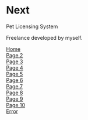 # Next
Pet Licensing  System

Freelance developed by myself.

[Home](https://jacquelinealves.github.io/next/index.html)<br />
[Page 2](https://jacquelinealves.github.io/next/page-02.html)<br />
[Page 3](https://jacquelinealves.github.io/next/page-03.html)<br />
[Page 4](https://jacquelinealves.github.io/next/page-04.html)<br />
[Page 5](https://jacquelinealves.github.io/next/page-05.html)<br />
[Page 6](https://jacquelinealves.github.io/next/page-06.html)<br />
[Page 7](https://jacquelinealves.github.io/next/page-07.html)<br />
[Page 8](https://jacquelinealves.github.io/next/page-08.html)<br />
[Page 9](https://jacquelinealves.github.io/next/page-09.html)<br />
[Page 10](https://jacquelinealves.github.io/next/page-10.html)<br />
[Error](https://jacquelinealves.github.io/next/page-error.html)<br />
